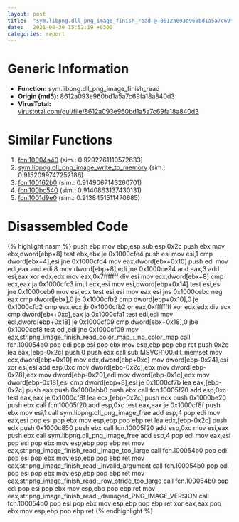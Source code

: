 ```yaml
---
layout: post
title:  "sym.libpng.dll_png_image_finish_read @ 8612a093e960bd1a5a7c69fa18a840d3"
date:   2021-08-30 15:52:19 +0300
categories: report
---
```


# Generic Information
- **Function:** sym.libpng.dll\_png\_image\_finish\_read
- **Origin (md5):** 8612a093e960bd1a5a7c69fa18a840d3
- **VirusTotal:** [virustotal.com/gui/file/8612a093e960bd1a5a7c69fa18a840d3][virustotal_ref]



# Similar Functions

1. [fcn.10004a40][similar_1_ref] (sim.: 0.9292261110572633)
2. [sym.libpng.dll\_png\_image\_write\_to\_memory][similar_2_ref] (sim.: 0.9152099747252186)
3. [fcn.100162b0][similar_3_ref] (sim.: 0.9149067143260701)
4. [fcn.100bc540][similar_4_ref] (sim.: 0.9140863137430131)
5. [fcn.1001d9e0][similar_5_ref] (sim.: 0.9138451511470685)


# Disassembled Code

{% highlight nasm %}
push ebp
mov ebp,esp
sub esp,0x2c
push ebx
mov ebx,dword[ebp+8]
test ebx,ebx
je 0x1000cfe4
push esi
mov esi,1
cmp dword[ebx+4],esi
jne 0x1000cfd4
mov eax,dword[ebx+0x10]
push edi
mov edi,eax
and edi,8
mov dword[ebp+8],edi
jne 0x1000ce94
and eax,3
add esi,eax
xor edx,edx
mov eax,0x7fffffff
div esi
mov ecx,dword[ebx+8]
cmp ecx,eax
ja 0x1000cfc3
imul ecx,esi
mov esi,dword[ebp+0x14]
test esi,esi
jne 0x1000ceb6
mov esi,ecx
test esi,esi
mov eax,esi
jns 0x1000cebc
neg eax
cmp dword[ebx],0
je 0x1000cfb2
cmp dword[ebp+0x10],0
je 0x1000cfb2
cmp eax,ecx
jb 0x1000cfb2
or eax,0xffffffff
xor edx,edx
div ecx
cmp dword[ebx+0xc],eax
ja 0x1000cfa1
test edi,edi
mov edi,dword[ebp+0x18]
je 0x1000cf09
cmp dword[ebx+0x18],0
jbe 0x1000cef8
test edi,edi
jne 0x1000cf09
mov eax,str.png_image_finish_read_color_map_:_no_color_map
call fcn.100054b0
pop edi
pop esi
pop ebx
mov esp,ebp
pop ebp
ret 
push 0x2c
lea eax,[ebp-0x2c]
push 0
push eax
call sub.MSVCR100.dll_memset
mov ecx,dword[ebp+0x10]
mov edx,dword[ebp+0xc]
mov dword[ebp-0x24],esi
xor esi,esi
add esp,0xc
mov dword[ebp-0x2c],ebx
mov dword[ebp-0x28],ecx
mov dword[ebp-0x20],edi
mov dword[ebp-0x1c],edx
mov dword[ebp-0x18],esi
cmp dword[ebp+8],esi
je 0x1000cf7b
lea eax,[ebp-0x2c]
push eax
push 0x1000abb0
push ebx
call fcn.10005f20
add esp,0xc
test eax,eax
je 0x1000cf8f
lea ecx,[ebp-0x2c]
push ecx
push 0x1000be20
push ebx
call fcn.10005f20
add esp,0xc
test eax,eax
je 0x1000cf8f
push ebx
mov esi,1
call sym.libpng.dll_png_image_free
add esp,4
pop edi
mov eax,esi
pop esi
pop ebx
mov esp,ebp
pop ebp
ret 
lea edx,[ebp-0x2c]
push edx
push 0x1000c850
push ebx
call fcn.10005f20
add esp,0xc
mov esi,eax
push ebx
call sym.libpng.dll_png_image_free
add esp,4
pop edi
mov eax,esi
pop esi
pop ebx
mov esp,ebp
pop ebp
ret 
mov eax,str.png_image_finish_read:_image_too_large
call fcn.100054b0
pop edi
pop esi
pop ebx
mov esp,ebp
pop ebp
ret 
mov eax,str.png_image_finish_read:_invalid_argument
call fcn.100054b0
pop edi
pop esi
pop ebx
mov esp,ebp
pop ebp
ret 
mov eax,str.png_image_finish_read:_row_stride_too_large
call fcn.100054b0
pop edi
pop esi
pop ebx
mov esp,ebp
pop ebp
ret 
mov eax,str.png_image_finish_read:_damaged_PNG_IMAGE_VERSION
call fcn.100054b0
pop esi
pop ebx
mov esp,ebp
pop ebp
ret 
xor eax,eax
pop ebx
mov esp,ebp
pop ebp
ret 
{% endhighlight %}


[similar_1_ref]: /report/fcn.10004a40@8612a093e960bd1a5a7c69fa18a840d3
[similar_2_ref]: /report/sym.libpng.dll_png_image_write_to_memory@8612a093e960bd1a5a7c69fa18a840d3
[similar_3_ref]: /report/fcn.100162b0@8612a093e960bd1a5a7c69fa18a840d3
[similar_4_ref]: /report/fcn.100bc540@89dc67d2f980e8488f97b1bf8cb24258
[similar_5_ref]: /report/fcn.1001d9e0@8612a093e960bd1a5a7c69fa18a840d3
[virustotal_ref]: https://www.virustotal.com/gui/file/8612a093e960bd1a5a7c69fa18a840d3